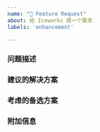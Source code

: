 ```yaml
---
name: "🚀 Feature Request"
about: 给 Iceworks 提一个需求
labels: 'enhancement'

---
```


### 问题描述

<!-- 您提交的需求是否与缺陷相关？请简要地说明问题是什么。 -->

### 建议的解决方案

<!-- 以简洁明了的方式描述您想要的解决方案 -->

### 考虑的备选方案

<!-- 对您考虑过的任何替代解决方案或功能的清晰描述。 -->

### 附加信息

<!-- 在此处添加有关该需求的任何其他上下文。 -->
